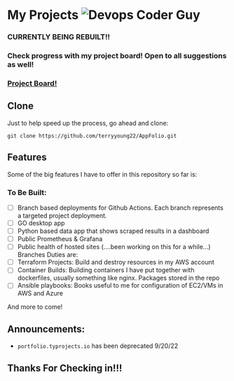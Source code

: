 # My Projects ![Devops Coder Guy](https://cdn.rawgit.com/sindresorhus/awesome/d7305f38d29fed78fa85652e3a63e154dd8e8829/media/badge.svg)

### **CURRENTLY BEING REBUILT!!**
### Check progress with my project board! Open to all suggestions as well!
### [Project Board!](https://github.com/terryyoung22?tab=projects)

## Clone
Just to help speed up the process, go ahead and clone:

```git clone https://github.com/terryyoung22/AppFolio.git```


## Features
Some of the big features I have to offer in this repository so far is:

### To Be Built:
- [ ] Branch based deployments for Github Actions. Each branch represents a targeted project deployment. 
- [ ] GO desktop app
- [ ] Python based data app that shows scraped results in a dashboard
- [ ] Public Prometheus & Grafana
- [ ] Public health of hosted sites (....been working on this for a while...)
Branches Duties are:
- [ ] Terraform Projects: Build and destroy resources in my AWS account
- [ ] Container Builds: Building containers I have put together with dockerfiles, usually something like nginx. Packages stored in the repo
- [ ] Ansible playbooks: Books useful to me for configuration of EC2/VMs in AWS and Azure

And more to come!

## Announcements:
- ```portfolio.typrojects.io``` has been deprecated 9/20/22

## Thanks For Checking in!!! 
<!-- Dont forget to check out my portfolio about me!
[Check me out!](portfolio.typrojects.io) -->
